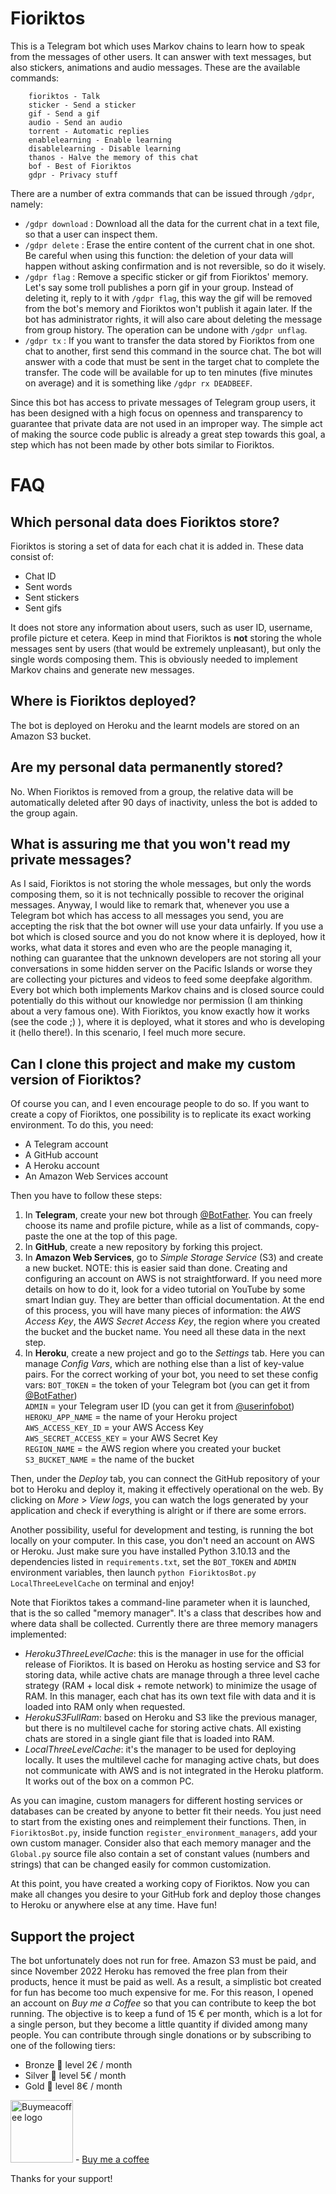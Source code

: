 # Fioriktos

This is a Telegram bot which uses Markov chains to learn how to speak from the messages of other users. It can answer with text messages, but also stickers, animations and audio messages. These are the available commands:
```
    fioriktos - Talk
    sticker - Send a sticker
    gif - Send a gif
    audio - Send an audio
    torrent - Automatic replies
    enablelearning - Enable learning
    disablelearning - Disable learning
    thanos - Halve the memory of this chat
    bof - Best of Fioriktos
    gdpr - Privacy stuff
```

There are a number of extra commands that can be issued through ```/gdpr```, namely:
* ```/gdpr download``` : Download all the data for the current chat in a text file, so that a user can inspect them.
* ```/gdpr delete``` : Erase the entire content of the current chat in one shot. Be careful when using this function: the deletion of your data will happen without asking confirmation and is not reversible, so do it wisely.
* ```/gdpr flag``` : Remove a specific sticker or gif from Fioriktos' memory. Let's say some troll publishes a porn gif in your group. Instead of deleting it, reply to it with ```/gdpr flag```, this way the gif will be removed from the bot's memory and Fioriktos won't publish it again later. If the bot has administrator rights, it will also care about deleting the message from group history. The operation can be undone with ```/gdpr unflag```.
* ```/gdpr tx``` : If you want to transfer the data stored by Fioriktos from one chat to another, first send this command in the source chat. The bot will answer with a code that must be sent in the target chat to complete the transfer. The code will be available for up to ten minutes (five minutes on average) and it is something like ```/gdpr rx DEADBEEF```.

Since this bot has access to private messages of Telegram group users, it has been designed with a high focus on openness and transparency to guarantee that private data are not used in an improper way. The simple act of making the source code public is already a great step towards this goal, a step which has not been made by other bots similar to Fioriktos.

# FAQ

## Which personal data does Fioriktos store?

Fioriktos is storing a set of data for each chat it is added in. These data consist of:
* Chat ID
* Sent words
* Sent stickers
* Sent gifs

It does not store any information about users, such as user ID, username, profile picture et cetera. Keep in mind that Fioriktos is **not** storing the whole messages sent by users (that would be extremely unpleasant), but only the single words composing them. This is obviously needed to implement Markov chains and generate new messages.

## Where is Fioriktos deployed?

The bot is deployed on Heroku and the learnt models are stored on an Amazon S3 bucket.

## Are my personal data permanently stored?

No. When Fioriktos is removed from a group, the relative data will be automatically deleted after 90 days of inactivity, unless the bot is added to the group again.

## What is assuring me that you won't read my private messages?

As I said, Fioriktos is not storing the whole messages, but only the words composing them, so it is not technically possible to recover the original messages. Anyway, I would like to remark that, whenever you use a Telegram bot which has access to all messages you send, you are accepting the risk that the bot owner will use your data unfairly. If you use a bot which is closed source and you do not know where it is deployed, how it works, what data it stores and even who are the people managing it, nothing can guarantee that the unknown developers are not storing all your conversations in some hidden server on the Pacific Islands or worse they are collecting your pictures and videos to feed some deepfake algorithm. Every bot which both implements Markov chains and is closed source could potentially do this without our knowledge nor permission (I am thinking about a very famous one). With Fioriktos, you know exactly how it works (see the code ;) ), where it is deployed, what it stores and who is developing it (hello there!). In this scenario, I feel much more secure.

## Can I clone this project and make my custom version of Fioriktos?

Of course you can, and I even encourage people to do so. If you want to create a copy of Fioriktos, one possibility is to replicate its exact working environment. To do this, you need:
* A Telegram account
* A GitHub account
* A Heroku account
* An Amazon Web Services account

Then you have to follow these steps:
1. In **Telegram**, create your new bot through [@BotFather](https://t.me/botfather). You can freely choose its name and profile picture, while as a list of commands, copy-paste the one at the top of this page.
2. In **GitHub**, create a new repository by forking this project.
3. In **Amazon Web Services**, go to *Simple Storage Service* (S3) and create a new bucket. NOTE: this is easier said than done. Creating and configuring an account on AWS is not straightforward. If you need more details on how to do it, look for a video tutorial on YouTube by some smart Indian guy. They are better than official documentation. At the end of this process, you will have many pieces of information: the *AWS Access Key*, the *AWS Secret Access Key*, the region where you created the bucket and the bucket name. You need all these data in the next step.
4. In **Heroku**, create a new project and go to the *Settings* tab. Here you can manage *Config Vars*, which are nothing else than a list of key-value pairs. For the correct working of your bot, you need to set these config vars:
   ```BOT_TOKEN``` = the token of your Telegram bot (you can get it from [@BotFather](https://t.me/botfather))  
   ```ADMIN``` = your Telegram user ID (you can get it from [@userinfobot](https://t.me/userinfobot))  
   ```HEROKU_APP_NAME``` = the name of your Heroku project  
   ```AWS_ACCESS_KEY_ID``` = your AWS Access Key  
   ```AWS_SECRET_ACCESS_KEY``` = your AWS Secret Key  
   ```REGION_NAME``` = the AWS region where you created your bucket  
   ```S3_BUCKET_NAME``` = the name of the bucket

Then, under the *Deploy* tab, you can connect the GitHub repository of your bot to Heroku and deploy it, making it effectively operational on the web. By clicking on *More* > *View logs*, you can watch the logs generated by your application and check if everything is alright or if there are some errors.

Another possibility, useful for development and testing, is running the bot locally on your computer. In this case, you don't need an account on AWS or Heroku. Just make sure you have installed Python 3.10.13 and the dependencies listed in ```requirements.txt```, set the ```BOT_TOKEN``` and ```ADMIN``` environment variables, then launch ```python FioriktosBot.py LocalThreeLevelCache``` on terminal and enjoy!

Note that Fioriktos takes a command-line parameter when it is launched, that is the so called "memory manager". It's a class that describes how and where data shall be collected. Currently there are three memory managers implemented:
* *Heroku3ThreeLevelCache*: this is the manager in use for the official release of Fioriktos. It is based on Heroku as hosting service and S3 for storing data, while active chats are manage through a three level cache strategy (RAM + local disk + remote network) to minimize the usage of RAM. In this manager, each chat has its own text file with data and it is loaded into RAM only when requested.
* *HerokuS3FullRam*: based on Heroku and S3 like the previous manager, but there is no multilevel cache for storing active chats. All existing chats are stored in a single giant file that is loaded into RAM.
* *LocalThreeLevelCache*: it's the manager to be used for deploying locally. It uses the multilevel cache for managing active chats, but does not communicate with AWS and is not integrated in the Heroku platform. It works out of the box on a common PC.

As you can imagine, custom managers for different hosting services or databases can be created by anyone to better fit their needs. You just need to start from the existing ones and reimplement their functions. Then, in ```FioriktosBot.py```, inside function ```register_environment_managers```, add your own custom manager. Consider also that each memory manager and the ```Global.py``` source file also contain a set of constant values (numbers and strings) that can be changed easily for common customization.

At this point, you have created a working copy of Fioriktos. Now you can make all changes you desire to your GitHub fork and deploy those changes to Heroku or anywhere else at any time. Have fun!

## Support the project

The bot unfortunately does not run for free. Amazon S3 must be paid, and since November 2022 Heroku has removed the free plan from their products, hence it must be paid as well. As a result, a simplistic bot created for fun has become too much expensive for me. For this reason, I opened an account on *Buy me a Coffee* so that you can contribute to keep the bot running. The objective is to keep a fund of 15 € per month, which is a lot for a single person, but they become a little quantity if divided among many people. You can contribute through single donations or by subscribing to one of the following tiers:
* Bronze 🥉 level 2€ / month
* Silver 🥈 level 5€ / month
* Gold 🥇 level 8€ / month

<img src="https://www.buymeacoffee.com/assets/img/guidelines/download-assets-sm-1.svg" alt="Buymeacoffee logo" width=100/> - [Buy me a coffee](https://www.buymeacoffee.com/fiorixf2W)

Thanks for your support!
